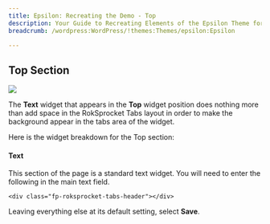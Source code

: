```yaml
---
title: Epsilon: Recreating the Demo - Top
description: Your Guide to Recreating Elements of the Epsilon Theme for WordPress
breadcrumb: /wordpress:WordPress/!themes:Themes/epsilon:Epsilon

---
```


Top Section
-----

![][demo]

The **Text** widget that appears in the **Top** widget position does nothing more than add space in the RokSprocket Tabs layout in order to make the background appear in the tabs area of the widget.

Here is the widget breakdown for the Top section:

#### Text

This section of the page is a standard text widget. You will need to enter the following in the main text field.

~~~
<div class="fp-roksprocket-tabs-header"></div>
~~~

Leaving everything else at its default setting, select **Save**.

[demo]: assets/demo_3.jpeg
[roksprocket]: ../../plugins/roksprocket/